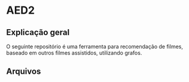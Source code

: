 # AED2

## Explicação geral
O seguinte repositório é uma ferramenta para recomendação de filmes, baseado em outros filmes assistidos, utilizando grafos.

## Arquivos
